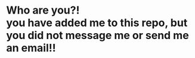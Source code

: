 <h1> Who are you?!
 <br>
 you have added me to this repo, but you did not message me or send me an email!!
